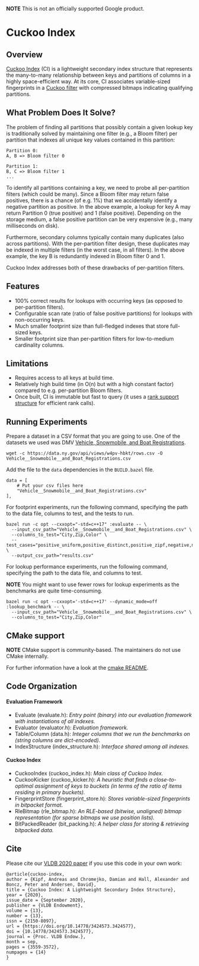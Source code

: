 **NOTE** This is not an officially supported Google product.

# Cuckoo Index

## Overview

[Cuckoo Index](https://www.vldb.org/pvldb/vol13/p3559-kipf.pdf) (CI) is a lightweight secondary index structure that represents the many-to-many relationship between keys and partitions of columns in a highly space-efficient way. At its core, CI associates variable-sized fingerprints in a [Cuckoo filter](https://www.cs.cmu.edu/~dga/papers/cuckoo-conext2014.pdf) with compressed bitmaps indicating qualifying partitions.

## What Problem Does It Solve?

The problem of finding all partitions that possibly contain a given lookup key is traditionally solved by maintaining one filter (e.g., a Bloom filter) per partition that indexes all unique key values contained in this partition:

```
Partition 0:
A, B => Bloom filter 0

Partition 1:
B, C => Bloom filter 1
...
```

To identify all partitions containing a key, we need to probe all per-partition filters (which could be many). Since a Bloom filter may return false positives, there is a chance (of e.g. 1%) that we accidentally identify a negative partition as positive. In the above example, a lookup for key A may return Partition 0 (true positive) and 1 (false positive). Depending on the storage medium, a false positive partition can be very expensive (e.g., many milliseconds on disk).

Furthermore, secondary columns typically contain many duplicates (also across partitions). With the per-partition filter design, these duplicates may be indexed in multiple filters (in the worst case, in all filters). In the above example, the key B is redundantly indexed in Bloom filter 0 and 1.

Cuckoo Index addresses both of these drawbacks of per-partition filters.

## Features

*   100% correct results for lookups with occurring keys (as opposed to per-partition filters).
*   Configurable scan rate (ratio of false positive partitions) for lookups with non-occurring keys.
*   Much smaller footprint size than full-fledged indexes that store full-sized keys.
*   Smaller footprint size than per-partition filters for low-to-medium cardinality columns.

## Limitations

*   Requires access to all keys at build time.
*   Relatively high build time (in O(n) but with a high constant factor) compared to e.g. per-partition Bloom filters.
*   Once built, CI is immutable but fast to query (it uses a [rank support structure](https://www.cs.cmu.edu/~dga/papers/zhou-sea2013.pdf) for efficient rank calls).

## Running Experiments

Prepare a dataset in a CSV format that you are going to use. One of the datasets we used was DMV [Vehicle, Snowmobile, and Boat Registrations](https://catalog.data.gov/dataset/vehicle-snowmobile-and-boat-registrations).

```
wget -c https://data.ny.gov/api/views/w4pv-hbkt/rows.csv -O Vehicle__Snowmobile__and_Boat_Registrations.csv
```

Add the file to the `data` dependencies in the `BUILD.bazel` file.

```
data = [
    # Put your csv files here
    "Vehicle__Snowmobile__and_Boat_Registrations.csv"
],
```

For footprint experiments, run the following command, specifying the path to the data file, columns to test, and the tests to run.

```
bazel run -c opt --cxxopt="-std=c++17" :evaluate -- \
  --input_csv_path="Vehicle__Snowmobile__and_Boat_Registrations.csv" \
  --columns_to_test="City,Zip,Color" \
  --test_cases="positive_uniform,positive_distinct,positive_zipf,negative,mixed" \
  --output_csv_path="results.csv"
```

For lookup performance experiments, run the following command, specifying the path to the data file, and columns to test.

**NOTE** You might want to use fewer rows for lookup experiments as the benchmarks are quite time-consuming.

```
bazel run -c opt --cxxopt='-std=c++17' --dynamic_mode=off :lookup_benchmark -- \
  --input_csv_path="Vehicle__Snowmobile__and_Boat_Registrations.csv" \
  --columns_to_test="City,Zip,Color"
```

## CMake support

**NOTE** CMake support is community-based. The maintainers do not use CMake internally.

For further information have a look at the [cmake README](cmake/README.md).

## Code Organization

#### Evaluation Framework

*   Evaluate (evaluate.h): *Entry point (binary) into our evaluation framework with instantiations of all indexes.*
*   Evaluator (evaluator.h): *Evaluation framework.*
*   Table/Column (data.h): *Integer columns that we run the benchmarks on (string columns are dict-encoded).*
*   IndexStructure (index_structure.h): *Interface shared among all indexes.*

#### Cuckoo Index

*   CuckooIndex (cuckoo_index.h): *Main class of Cuckoo Index.*
*   CuckooKicker (cuckoo_kicker.h): *A heuristic that finds a close-to-optimal assignment of keys to buckets (in terms of the ratio of items residing in primary buckets).*
*   FingerprintStore (fingerprint_store.h): *Stores variable-sized fingerprints in bitpacket format.*
*   RleBitmap (rle_bitmap.h): *An RLE-based (bitwise, unaligned) bitmap representation (for sparse bitmaps we use position lists).*
*   BitPackedReader (bit_packing.h): *A helper class for storing & retrieving bitpacked data.*

## Cite

Please cite our [VLDB 2020 paper](https://www.vldb.org/pvldb/vol13/p3559-kipf.pdf) if you use this code in your own work:

```
@article{cuckoo-index,
author = {Kipf, Andreas and Chromejko, Damian and Hall, Alexander and Boncz, Peter and Andersen, David},
title = {Cuckoo Index: A Lightweight Secondary Index Structure},
year = {2020},
issue_date = {September 2020},
publisher = {VLDB Endowment},
volume = {13},
number = {13},
issn = {2150-8097},
url = {https://doi.org/10.14778/3424573.3424577},
doi = {10.14778/3424573.3424577},
journal = {Proc. VLDB Endow.},
month = sep,
pages = {3559-3572},
numpages = {14}
}
```
